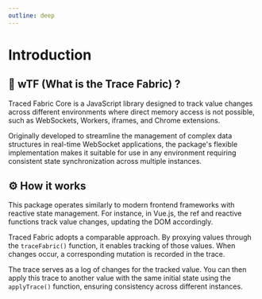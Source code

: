 ```yaml
---
outline: deep
---
```


# Introduction

## 🔮 wTF (What is the Trace Fabric) ?

Traced Fabric Core is a JavaScript library designed to track value changes across different environments where direct memory access is not possible, such as WebSockets, Workers, iframes, and Chrome extensions.

Originally developed to streamline the management of complex data structures in real-time WebSocket applications, the package's flexible implementation makes it suitable for use in any environment requiring consistent state synchronization across multiple instances.

## ⚙️ How it works

This package operates similarly to modern frontend frameworks with reactive state management. For instance, in Vue.js, the ref and reactive functions track value changes, updating the DOM accordingly.

Traced Fabric adopts a comparable approach. By proxying values through the `traceFabric()` function, it enables tracking of those values. When changes occur, a corresponding mutation is recorded in the trace.

The trace serves as a log of changes for the tracked value. You can then apply this trace to another value with the same initial state using the `applyTrace()` function, ensuring consistency across different instances.
